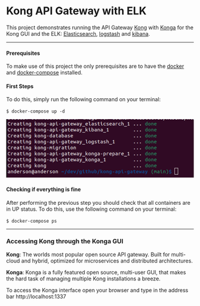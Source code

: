 # Kong API Gateway with ELK

This project demonstrates running the API Gateway [Kong](https://konghq.com/kong/) with [Konga](https://github.com/pantsel/konga) for the Kong GUI and the ELK: [Elasticsearch](https://www.elastic.co/pt/elasticsearch/), [logstash](https://www.elastic.co/pt/logstash) and [kibana](https://www.elastic.co/pt/kibana).

---

#### Prerequisites

To make use of this project the only prerequisites are to have the [docker](https://docs.docker.com/get-docker/) and [docker-compose](https://docs.docker.com/compose/install/) installed.

#### First Steps

To do this, simply run the following command on your terminal:

`$ docker-compose up -d`

![Docker compose up](docker-compose-up.png?raw=true "Docker compose up")

#### Checking if everything is fine

After performing the previous step you should check that all containers are in UP status. To do this, use the following command on your terminal:

`$ docker-compose ps`

---

### Accessing Kong through the Konga GUI

**Kong**: The worlds most popular open source API gateway. Built for multi-cloud and hybrid, optimized for microservices and distributed architectures.

**Konga**: Konga is a fully featured open source, multi-user GUI, that makes the hard task of managing multiple Kong installations a breeze.

To access the Konga interface open your browser and type in the address bar http://localhost:1337
